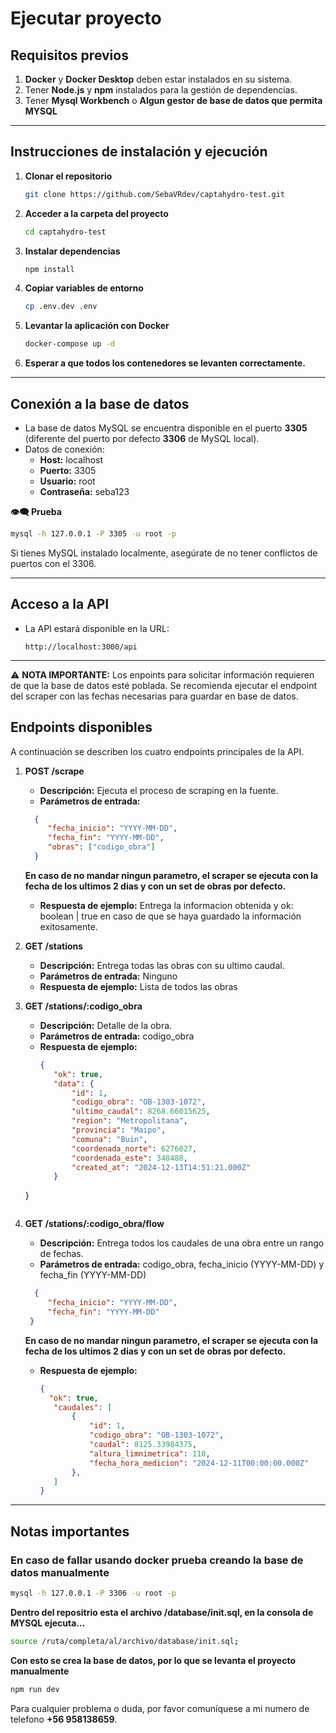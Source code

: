 # Ejecutar proyecto

## Requisitos previos
1. **Docker** y **Docker Desktop** deben estar instalados en su sistema.
2. Tener **Node.js** y **npm** instalados para la gestión de dependencias.
3. Tener **Mysql Workbench** o **Algun gestor de base de datos que permita MYSQL**
---

## Instrucciones de instalación y ejecución

1. **Clonar el repositorio**
   ```bash
   git clone https://github.com/SebaVRdev/captahydro-test.git
   ```

2. **Acceder a la carpeta del proyecto**
   ```bash
   cd captahydro-test
   ```

3. **Instalar dependencias**
   ```bash
   npm install
   ```
4. **Copiar variables de entorno**
    ```bash
    cp .env.dev .env
    ```

5. **Levantar la aplicación con Docker**
   ```bash
   docker-compose up -d
   ```

6. **Esperar a que todos los contenedores se levanten correctamente.**

---

## Conexión a la base de datos

- La base de datos MySQL se encuentra disponible en el puerto **3305** (diferente del puerto por defecto **3306** de MySQL local).
- Datos de conexión:
  - **Host:** localhost
  - **Puerto:** 3305
  - **Usuario:** root
  - **Contraseña:** seba123

**👁‍🗨 Prueba**
```bash
mysql -h 127.0.0.1 -P 3305 -u root -p
```

Si tienes MySQL instalado localmente, asegúrate de no tener conflictos de puertos con el 3306.

---

## Acceso a la API
- La API estará disponible en la URL:
  ```
  http://localhost:3000/api
  ```

---

⚠️ **NOTA IMPORTANTE:**
Los enpoints para solicitar información requieren de que la base de datos esté poblada.
Se recomienda ejecutar el endpoint del scraper con las fechas necesarias para guardar en base de datos. 

## Endpoints disponibles
A continuación se describen los cuatro endpoints principales de la API.

1. **POST /scrape**
   - **Descripción:** Ejecuta el proceso de scraping en la fuente.
   - **Parámetros de entrada:** 
   ```json
     {
        "fecha_inicio": "YYYY-MM-DD",
        "fecha_fin": "YYYY-MM-DD",
        "obras": ["codigo_obra"]
     }
    ```
    **En caso de no mandar ningun parametro, el scraper se ejecuta con la fecha de los ultimos 2 dias y con un set de obras por defecto.**
   - **Respuesta de ejemplo:** Entrega la informacion obtenida y ok: boolean | true en caso de que se haya guardado la información exitosamente.
 
2. **GET /stations**
   - **Descripción:** Entrega todas las obras con su ultimo caudal.
   - **Parámetros de entrada:** Ninguno
   - **Respuesta de ejemplo:** Lista de todos las obras

3. **GET /stations/:codigo_obra**
   - **Descripción:** Detalle de la obra.
   - **Parámetros de entrada:** codigo_obra
   - **Respuesta de ejemplo:**
     ```json
     {
        "ok": true,
        "data": {
            "id": 1,
            "codigo_obra": "OB-1303-1072",
            "ultimo_caudal": 8268.66015625,
            "region": "Metropolitana",
            "provincia": "Maipo",
            "comuna": "Buin",
            "coordenada_norte": 6276027,
            "coordenada_este": 348488,
            "created_at": "2024-12-13T14:51:21.000Z"
        }
    }
     ```

4. **GET /stations/:codigo_obra/flow**
   - **Descripción:** Entrega todos los caudales de una obra entre un rango de fechas.
   - **Parámetros de entrada:** codigo_obra, fecha_inicio (YYYY-MM-DD) y fecha_fin (YYYY-MM-DD)
   ```json
     {
        "fecha_inicio": "YYYY-MM-DD",
        "fecha_fin": "YYYY-MM-DD"
    }
    ```
    **En caso de no mandar ningun parametro, el scraper se ejecuta con la fecha de los ultimos 2 dias y con un set de obras por defecto.**
   - **Respuesta de ejemplo:**
     ```json
     {
       "ok": true,
        "caudales": [
            {
                "id": 1,
                "codigo_obra": "OB-1303-1072",
                "caudal": 8125.33984375,
                "altura_limnimetrica": 110,
                "fecha_hora_medicion": "2024-12-11T00:00:00.000Z"
            },
        ]
     }
     ```

---

## Notas importantes
### En caso de fallar usando docker prueba creando la base de datos manualmente
```bash
mysql -h 127.0.0.1 -P 3306 -u root -p
```
**Dentro del repositrio esta el archivo /database/init.sql, en la consola de MYSQL ejecuta...**
```bash
source /ruta/completa/al/archivo/database/init.sql;
```
**Con esto se crea la base de datos, por lo que se levanta el proyecto manualmente**
```bash
npm run dev
```
Para cualquier problema o duda, por favor comuníquese a mi numero de telefono **+56 958138659**. 
